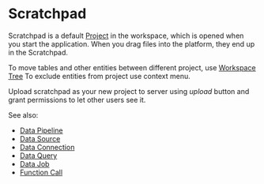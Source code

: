 <!-- TITLE: Scratchpad -->
<!-- SUBTITLE: -->

# Scratchpad

Scratchpad is a default [Project](project.md) in the workspace, which is opened when you start
the application. When you drag files into the platform, they end up in the Scratchpad.    

To move tables and other entities between different project, use [Workspace Tree](workspace.md) 
To exclude entities from project use context menu.

Upload scratchpad as your new project to server using _upload_ button and grant permissions to let other users see it.

See also:

  * [Data Pipeline](../access/data-pipeline.md)
  * [Data Source](../access/data-source.md)
  * [Data Connection](../access/data-connection.md)
  * [Data Query](../access/data-query.md)
  * [Data Job](../access/data-job.md)
  * [Function Call](functions/function-call.md)
